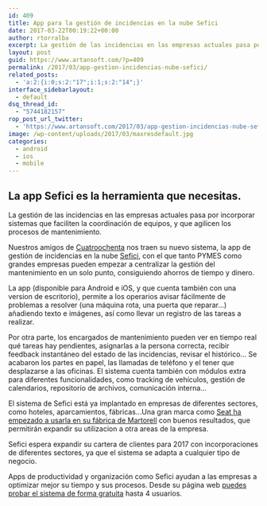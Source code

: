 ```yaml
---
id: 409
title: App para la gestión de incidencias en la nube Sefici
date: 2017-03-22T00:19:22+00:00
author: rtorralba
excerpt: La gestión de las incidencias en las empresas actuales pasa por incorporar sistemas que faciliten la coordinación de equipos, y que agilicen los procesos de mantenimiento. Nuestros amigos de Cuatroochenta nos traen su nuevo sistema de gestión de incidencias en la nube Sefici, con el que tanto PYMES como grandes empresas pueden empezar a centralizar la gestión del mantenimiento en un solo punto, consiguiendo ahorros de tiempo y dinero.
layout: post
guid: https://www.artansoft.com/?p=409
permalink: /2017/03/app-gestion-incidencias-nube-sefici/
related_posts:
  - 'a:2:{i:0;s:2:"17";i:1;s:2:"14";}'
interface_sidebarlayout:
  - default
dsq_thread_id:
  - "5744182157"
rop_post_url_twitter:
  - 'https://www.artansoft.com/2017/03/app-gestion-incidencias-nube-sefici/?utm_source=ReviveOldPost&utm_medium=social&utm_campaign=ReviveOldPost'
image: /wp-content/uploads/2017/03/maxresdefault.jpg
categories:
  - android
  - ios
  - mobile
---
```

## La app Sefici es la herramienta que necesitas.

La gestión de las incidencias en las empresas actuales pasa por incorporar sistemas que faciliten la coordinación de equipos, y que agilicen los procesos de mantenimiento.

Nuestros amigos de <a href="http://www.cuatroochenta.com/?utm_source=Artansoft&utm_medium=Social&utm_campaign=Blog%20Artansoft" target="_blank" data-saferedirecturl="https://www.google.com/url?hl=en&q=http://www.cuatroochenta.com/?utm_source%3DArtansoft%26utm_medium%3DSocial%26utm_campaign%3DBlog%2520Artansoft&source=gmail&ust=1490037616372000&usg=AFQjCNFm5tCtdbridzOnGMu_LvvO0DAqdQ">Cuatroochenta</a> nos traen su nuevo sistema, la app de gestión de incidencias en la nube <a href="https://www.sefici.com/es?utm_source=Artansoft&utm_medium=Social&utm_campaign=Blog%20Artansoft" target="_blank" data-saferedirecturl="https://www.google.com/url?hl=en&q=https://www.sefici.com/es?utm_source%3DArtansoft%26utm_medium%3DSocial%26utm_campaign%3DBlog%2520Artansoft&source=gmail&ust=1490037616373000&usg=AFQjCNH_47jV2DRbECA2SXoBn0L6R9mONg">Sefici</a>, con el que tanto PYMES como grandes empresas pueden empezar a centralizar la gestión del mantenimiento en un solo punto, consiguiendo ahorros de tiempo y dinero.



<div>
  <p>
    La app (disponible para Android e iOS, y que cuenta también con una version de escritorio), permite a los operarios avisar fácilmente de problemas a resolver (una máquina rota, una puerta que reparar…) añadiendo texto e imágenes, así como llevar un registro de las tareas a realizar.
  </p>
  
  <p>
    Por otra parte, los encargados de mantenimiento pueden ver en tiempo real qué tareas hay pendientes, asignarlas a la persona correcta, recibir feedback instantáneo del estado de las incidencias, revisar el histórico&#8230; Se acabaron los partes en papel, las llamadas de teléfono y el tener que desplazarse a las oficinas. El sistema cuenta también con módulos extra para diferentes funcionalidades, como tracking de vehículos, gestión de calendarios, repositorio de archivos, comunicación interna&#8230;
  </p>
  
  <p>
    El sistema de Sefici está ya implantado en empresas de diferentes sectores, como hoteles, aparcamientos, fábricas…Una gran marca como <a href="https://blog.sefici.com/la-app-de-incidencias-sefici-recibe-financiacion-y-se-aplica-en-seat-martorell/?utm_source=Artansoft&utm_medium=Social&utm_campaign=Blog%20Artansoft" target="_blank" data-saferedirecturl="https://www.google.com/url?hl=en&q=https://blog.sefici.com/la-app-de-incidencias-sefici-recibe-financiacion-y-se-aplica-en-seat-martorell/?utm_source%3DArtansoft%26utm_medium%3DSocial%26utm_campaign%3DBlog%2520Artansoft&source=gmail&ust=1490223964934000&usg=AFQjCNEYIHYpBzZD-NPKrucKq6B6ogWr7w">Seat ha empezado a usarla en su fábrica de Martorell</a> con buenos resultados, que permitirán expandir su utilizacion a otra areas de la empresa.
  </p>
  
  <p>
    Sefici espera expandir su cartera de clientes para 2017 con incorporaciones de diferentes sectores, ya que el sistema se adapta a cualquier tipo de negocio.
  </p>
  
  <p>
    Apps de productividad y organización como Sefici ayudan a las empresas a optimizar mejor su tiempo y sus procesos. Desde su página web <a href="https://www.sefici.com/es?utm_source=Artansoft&utm_medium=Social&utm_campaign=Blog%20Artansoft" data-saferedirecturl="https://www.google.com/url?hl=en&q=https://www.sefici.com/es?utm_source%3DArtansoft%26utm_medium%3DSocial%26utm_campaign%3DBlog%2520Artansoft&source=gmail&ust=1490223964934000&usg=AFQjCNE6Jc5CIESIS4oYQfFM4MoudFSr8A">puedes probar el sistema de forma gratuita</a> hasta 4 usuarios.
  </p>
</div>
